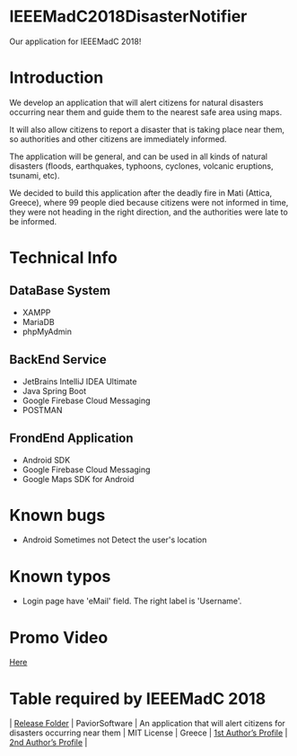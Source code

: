 # IEEEMadC2018DisasterNotifier
Our application for IEEEMadC 2018!

# Introduction

We develop an application that will alert citizens for natural disasters occurring near them and guide them to the nearest safe area using maps.

It will also allow citizens to report a disaster that is taking place near them, so authorities and other citizens are immediately informed.

The application will be general, and can be used in all kinds of natural disasters (floods, earthquakes, typhoons, cyclones, volcanic eruptions, tsunami, etc).

We decided to build this application after the deadly fire in Mati (Attica, Greece), where 99 people died because citizens were not informed in time, they were not heading in the right direction, and the authorities were late to be informed.


# Technical Info
## DataBase System
* XAMPP
* MariaDB
* phpMyAdmin
## BackEnd Service
* JetBrains IntelliJ IDEA Ultimate
* Java Spring Boot
* Google Firebase Cloud Messaging
* POSTMAN
## FrondEnd Application
* Android SDK
* Google Firebase Cloud Messaging
* Google Maps SDK for Android

# Known bugs
* Android Sometimes not Detect the user's location
# Known typos
* Login page have 'eMail' field. The right label is 'Username'.
# Promo Video
[Here](https://youtu.be/DosH1XPek7w)
# Table required by IEEEMadC 2018
| [Release Folder](https://github.com/PaviorSoftware/IEEEMadC2018DisasterNotifier/blob/master/Distributions) | PaviorSoftware | An application that will alert citizens for disasters occurring near them | MIT License | Greece | [1st Author’s Profile](https://github.com/IordanisKostelidis) | [2nd Author’s Profile](https://github.com/paulkokos) |
